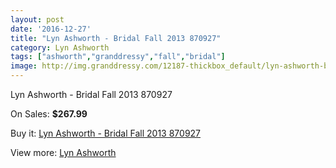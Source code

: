 ```yaml
---
layout: post
date: '2016-12-27'
title: "Lyn Ashworth - Bridal Fall 2013 870927"
category: Lyn Ashworth
tags: ["ashworth","granddressy","fall","bridal"]
image: http://img.granddressy.com/12187-thickbox_default/lyn-ashworth-bridal-fall-2013-870927.jpg
---
```

Lyn Ashworth - Bridal Fall 2013 870927

On Sales: **$267.99**
<a href="https://www.granddressy.com/en/lyn-ashworth/11282-lyn-ashworth-bridal-fall-2013-870927.html"><amp-img layout="responsive" width="600" height="600" src="//img.granddressy.com/12187-thickbox_default/lyn-ashworth-bridal-fall-2013-870927.jpg" alt="Lyn Ashworth - Bridal Fall 2013 870927 0" /></a>

Buy it: [Lyn Ashworth - Bridal Fall 2013 870927](https://www.granddressy.com/en/lyn-ashworth/11282-lyn-ashworth-bridal-fall-2013-870927.html "Lyn Ashworth - Bridal Fall 2013 870927")

View more: [Lyn Ashworth](https://www.granddressy.com/en/10-lyn-ashworth "Lyn Ashworth")